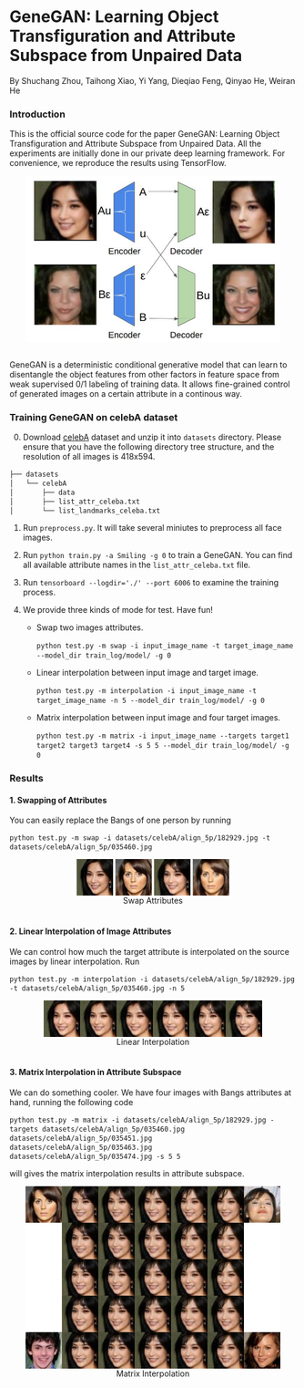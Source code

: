 # GeneGAN: Learning Object Transfiguration and Attribute Subspace from Unpaired Data

By Shuchang Zhou, Taihong Xiao, Yi Yang, Dieqiao Feng, Qinyao He, Weiran He

### Introduction

This is the official source code for the paper GeneGAN: Learning Object Transfiguration 
and Attribute Subspace from Unpaired Data. All the experiments are initially done in 
our private deep learning framework. For convenience, we reproduce the results using TensorFlow.

<div align="center">
<img align="center" src="images/cross.jpg" width="450" alt="cross">
</div> 
<br/>

GeneGAN is a deterministic conditional generative model that can learn to disentangle the object
features from other factors in feature space from weak supervised 0/1 labeling of training data.
It allows fine-grained control of generated images on a certain attribute in a continous way.

### Training GeneGAN on celebA dataset

0. Download [celebA](http://mmlab.ie.cuhk.edu.hk/projects/CelebA.html) dataset and unzip it into 
`datasets` directory. Please ensure that you have the following directory tree structure, and the 
resolution of all images is 418x594.

```
├── datasets
│   └── celebA
│       ├── data
│       ├── list_attr_celeba.txt
│       └── list_landmarks_celeba.txt
```

1. Run `preprocess.py`. It will take several miniutes to preprocess all face images.

2. Run `python train.py -a Smiling -g 0` to train a GeneGAN. You can find all available 
attribute names in the `list_attr_celeba.txt` file. 

3. Run `tensorboard --logdir='./' --port 6006` to examine the training process.

4. We provide three kinds of mode for test. Have fun!

	* Swap two images attributes. 

		`python test.py -m swap -i input_image_name -t target_image_name --model_dir train_log/model/ -g 0` 

	* Linear interpolation between input image and target image. 

		`python test.py -m interpolation -i input_image_name -t target_image_name -n 5 --model_dir train_log/model/ -g 0` 

	* Matrix interpolation between input image and four target images.

		`python test.py -m matrix -i input_image_name --targets target1 target2 target3 target4 -s 5 5 --model_dir train_log/model/ -g 0` 


### Results


#### 1. Swapping of Attributes 

You can easily replace the Bangs of one person by running 

    python test.py -m swap -i datasets/celebA/align_5p/182929.jpg -t datasets/celebA/align_5p/035460.jpg

<div align="center">
<img align="center" src="images/182929_resize.jpg" alt="input">
<img align="center" src="images/035460_resize.jpg" alt="target">
<img align="center" src="images/swap_out1.jpg" alt="out1">
<img align="center" src="images/swap_out2.jpg" alt="out2">
</div>
<div align="center">
Swap Attributes
</div>
<br/>


#### 2. Linear Interpolation of Image Attributes

We can control how much the target attribute is interpolated on the source images
by linear interpolation. Run

    python test.py -m interpolation -i datasets/celebA/align_5p/182929.jpg -t datasets/celebA/align_5p/035460.jpg -n 5

<div align="center">
<img align="center" src="images/interpolation.jpg" alt="interpolation">
</div>
<div align="center">
Linear Interpolation
</div>
<br/>

#### 3. Matrix Interpolation in Attribute Subspace

We can do something cooler. We have four images with Bangs attributes at hand,
running the following code 

    python test.py -m matrix -i datasets/celebA/align_5p/182929.jpg -targets datasets/celebA/align_5p/035460.jpg datasets/celebA/align_5p/035451.jpg datasets/celebA/align_5p/035463.jpg datasets/celebA/align_5p/035474.jpg -s 5 5

will gives the matrix interpolation results in attribute subspace.

<div align="center">
<img align="center" src="images/four_matrix.jpg" alt="matrix">
</div>
<div align="center">
Matrix Interpolation
</div>
<br/>

